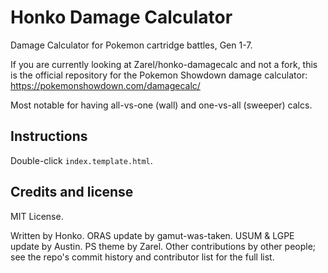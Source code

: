 Honko Damage Calculator
=======================

Damage Calculator for Pokemon cartridge battles, Gen 1-7.

If you are currently looking at Zarel/honko-damagecalc and not a fork, this
is the official repository for the Pokemon Showdown damage calculator:
https://pokemonshowdown.com/damagecalc/

Most notable for having all-vs-one (wall) and one-vs-all (sweeper) calcs.


Instructions
------------

Double-click `index.template.html`.


Credits and license
-------------------

MIT License.

Written by Honko. ORAS update by gamut-was-taken. USUM & LGPE update by Austin. PS theme by Zarel. Other
contributions by other people; see the repo's commit history and contributor
list for the full list.
